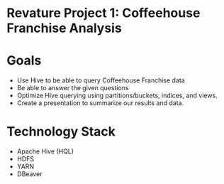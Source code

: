 # Revature Project 1: Coffeehouse Franchise Analysis

# Goals
- Use Hive to be able to query Coffeehouse Franchise data
- Be able to answer the given questions
- Optimize Hive querying using partitions/buckets, indices, and views.
- Create a presentation to summarize our results and data.

# Technology Stack
- Apache Hive (HQL)
- HDFS
- YARN
- DBeaver